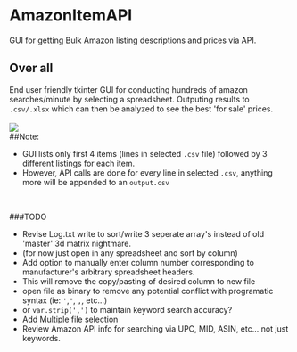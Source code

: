 # AmazonItemAPI
GUI for getting Bulk Amazon listing descriptions and prices via API.

## Over all
End user friendly tkinter GUI for conducting hundreds of amazon searches/minute by selecting a spreadsheet. Outputing results to `.csv/.xlsx` which can then be analyzed to see the best 'for sale' prices.<br>
<br>
<img src='https://github.com/BiTinerary/AmazonItemAPI/blob/master/work%20in%20progress2.png'></img>
<br>
##Note:
* GUI lists only first 4 items (lines in selected `.csv` file) followed by 3 different listings for each item.
* However, API calls are done for every line in selected `.csv`, anything more will be appended to an `output.csv`
<br>

###TODO
* Revise Log.txt write to sort/write 3 seperate array's instead of old 'master' 3d matrix nightmare.<br>
 * (for now just open in any spreadsheet and sort by column)
* Add option to manually enter column number corresponding to manufacturer's arbitrary spreadsheet headers.
 * This will remove the copy/pasting of desired column to new file
 * open file as binary to remove any potential conflict with programatic syntax (ie: `'`,`"`, `,`, etc...)
 * or `var.strip(',')` to maintain keyword search accuracy?
* Add Multiple file selection
* Review Amazon API info for searching via UPC, MID, ASIN, etc... not just keywords.